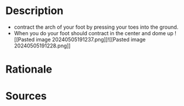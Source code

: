 # Description
- contract the arch of your foot by pressing your toes into the ground. 
- When you do your foot should contract in the center and dome up
![[Pasted image 20240505191237.png]]![[Pasted image 20240505191228.png]]

# Rationale

# Sources
